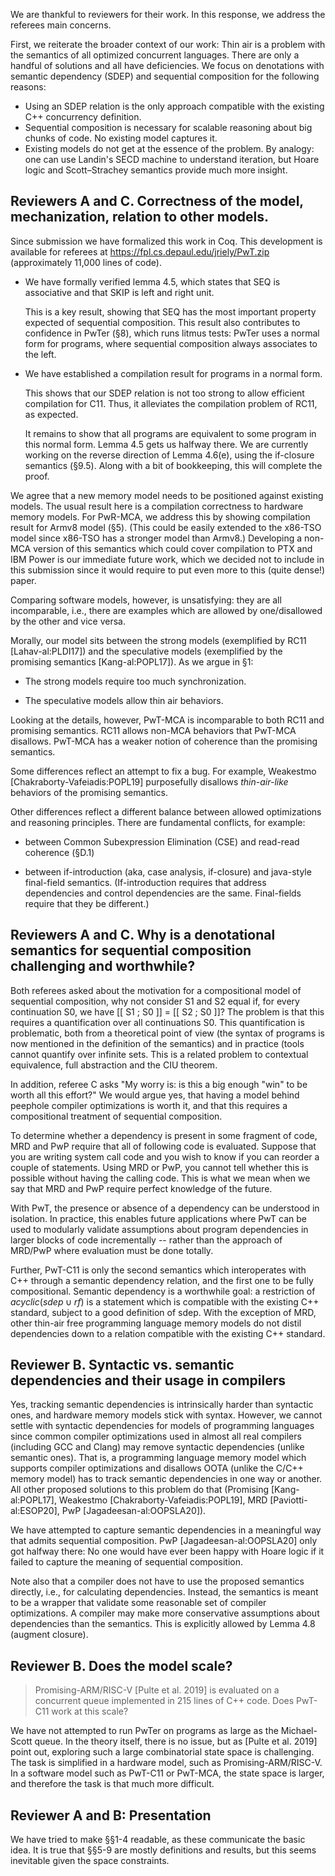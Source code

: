 We are thankful to reviewers for their work.
In this response, we address the referees main concerns.

First, we reiterate the broader context of our work: Thin air is a problem
with the semantics of all optimized concurrent languages.  There are only a
handful of solutions and all have deficiencies.  We focus on denotations with
semantic dependency (SDEP) and sequential composition for the following
reasons:
- Using an SDEP relation is the only approach compatible with the existing
  C++ concurrency definition.
- Sequential composition is necessary for scalable reasoning about big chunks
  of code.  No existing model captures it.
- Existing models do not get at the essence of the problem.  By analogy: one
  can use Landin's SECD machine to understand iteration, but Hoare logic and
  Scott–Strachey semantics provide much more insight.

## Reviewers A and C. Correctness of the model, mechanization, relation to other models.

Since submission we have formalized this work in Coq.  This development is
available for referees at https://fpl.cs.depaul.edu/jriely/PwT.zip
(approximately 11,000 lines of code).

- We have formally verified lemma 4.5, which states that SEQ is associative
  and that SKIP is left and right unit.

  This is a key result, showing that SEQ has the most important property
  expected of sequential composition.  This result also contributes to
  confidence in PwTer (§8), which runs litmus tests: PwTer uses a
  normal form for programs, where sequential composition always associates to
  the left.

- We have established a compilation result for programs in a normal form.

  This shows that our SDEP relation is not too strong to allow efficient
  compilation for C11.  Thus, it alleviates the compilation problem of RC11,
  as expected.
  
  It remains to show that all programs are equivalent to some program in this
  normal form.  Lemma 4.5 gets us halfway there.  We are currently working on
  the reverse direction of Lemma 4.6(e), using the if-closure semantics
  (§9.5).  Along with a bit of bookkeeping, this will complete the proof.

We agree that a new memory model needs to be positioned against existing
models.  The usual result here is a compilation correctness to hardware
memory models.  For PwR-MCA, we address this by showing compilation result
for Armv8 model (§5).  (This could be easily extended to the x86-TSO model
since x86-TSO has a stronger model than Armv8.)  Developing a non-MCA version
of this semantics which could cover compilation to PTX and IBM Power is our
immediate future work, which we decided not to include in this submission
since it would require to put even more to this (quite dense!) paper.

Comparing software models, however, is unsatisfying: they are all
incomparable, i.e., there are examples which are allowed by one/disallowed by
the other and vice versa.

Morally, our model sits between the strong models (exemplified by RC11
[Lahav-al:PLDI17]) and the speculative models (exemplified by the promising
semantics [Kang-al:POPL17]).  As we argue in §1:

- The strong models require too much synchronization.

- The speculative models allow thin air behaviors.

Looking at the details, however, PwT-MCA is incomparable to both RC11 and
promising semantics.  RC11 allows non-MCA behaviors that PwT-MCA disallows.
PwT-MCA has a weaker notion of coherence than the promising semantics.

Some differences reflect an attempt to fix a bug.  For example, Weakestmo
[Chakraborty-Vafeiadis:POPL19] purposefully disallows _thin-air-like_
behaviors of the promising semantics.

Other differences reflect a different balance between allowed optimizations
and reasoning principles.  There are fundamental conflicts, for example:

- between Common Subexpression Elimination (CSE) and read-read coherence
  (§D.1)

- between if-introduction (aka, case analysis, if-closure) and java-style
  final-field semantics.  (If-introduction requires that address dependencies
  and control dependencies are the same.  Final-fields require that they be
  different.)

## Reviewers A and C. Why is a denotational semantics for sequential composition challenging and worthwhile?

Both referees asked about the motivation for a compositional model of
sequential composition, why not consider S1 and S2 equal if, for every
continuation S0, we have [[ S1 ; S0 ]] = [[ S2 ; S0 ]]?  The problem
is that this requires a quantification over all continuations S0. This
quantification is problematic, both from a theoretical point of view
(the syntax of programs is now mentioned in the definition of the
semantics) and in practice (tools cannot quantify over infinite
sets. This is a related problem to contextual equivalence, full
abstraction and the CIU theorem.

In addition, referee C asks "My worry is: is this a big enough "win"
to be worth all this effort?" We would argue yes, that having a model
behind peephole compiler optimizations is worth it, and that this
requires a compositional treatment of sequential composition.

To determine whether a dependency is present in some fragment of code, MRD
and PwP require that all of following code is evaluated.  Suppose that you
are writing system call code and you wish to know if you can reorder a couple
of statements.  Using MRD or PwP, you cannot tell whether this is possible
without having the calling code.  This is what we mean when we say that MRD
and PwP require perfect knowledge of the future.

With PwT, the presence or absence of a dependency can be understood in isolation.
In practice, this enables future applications where PwT can be used to modularly validate assumptions about program dependencies in larger blocks of code incrementally -- rather than the approach of MRD/PwP where evaluation must be done totally.

Further, PwT-C11 is only the second semantics which interoperates with C++ through a semantic dependency relation, and the first one to be fully compositional.
Semantic dependency is a worthwhile goal: a restriction of $acyclic(sdep \cup rf)$ is a statement which is compatible with the existing C++ standard, subject to a good definition of sdep.
With the exception of MRD, other thin-air free programming language memory models do not distil dependencies down to a relation compatible with the existing C++ standard.

## Reviewer B. Syntactic vs. semantic dependencies and their usage in compilers

Yes, tracking semantic dependencies is intrinsically harder than syntactic ones, and hardware memory models stick with syntax.
However, we cannot settle with syntactic dependencies for models of programming languages since common compiler optimizations
used in almost all real compilers (including GCC and Clang) may remove syntactic dependencies (unlike semantic ones).
That is, a programming language memory model which supports compiler optimizations and disallows OOTA (unlike the C/C++ memory model)
has to track semantic dependencies in one way or another. All other proposed solutions to this problem do that
(Promising [Kang-al:POPL17], Weakestmo [Chakraborty-Vafeiadis:POPL19], MRD [Paviotti-al:ESOP20], PwP [Jagadeesan-al:OOPSLA20]).

We have attempted to capture semantic dependencies in a meaningful way that
admits sequential composition.  PwP [Jagadeesan-al:OOPSLA20] only got halfway
there: No one would have ever been happy with Hoare logic if it failed to
capture the meaning of sequential composition.

Note also that a compiler does not have to use the proposed semantics
directly, i.e., for calculating dependencies.  Instead, the semantics is
meant to be a wrapper that validate some reasonable set of compiler
optimizations. A compiler may make more conservative assumptions about
dependencies than the semantics. This is explicitly allowed by Lemma 4.8
(augment closure).

## Reviewer B. Does the model scale?

> Promising-ARM/RISC-V [Pulte et al. 2019] is evaluated on a concurrent queue
> implemented in 215 lines of C++ code. Does PwT-C11 work at this scale?

We have not attempted to run PwTer on programs as large as the Michael-Scott
queue.  In the theory itself, there is no issue, but as [Pulte et al. 2019]
point out, exploring such a large combinatorial state space is challenging.
The task is simplified in a hardware model, such as Promising-ARM/RISC-V.  In
a software model such as PwT-C11 or PwT-MCA, the state space is larger, and
therefore the task is that much more difficult.

## Reviewer A and B: Presentation

We have tried to make §§1-4 readable, as these communicate the basic idea.
It is true that §§5-9 are mostly definitions and results, but this seems
inevitable given the space constraints.

